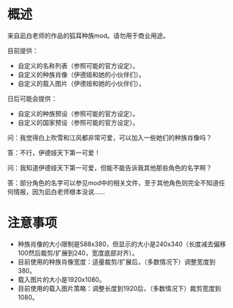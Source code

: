 # 概述

来自凪白老师的作品的狐耳种族mod。请勿用于商业用途。

目前提供：

* 自定义的名称列表（参照可能的官方设定）。
* 自定义的种族肖像（伊德娅和她的小伙伴们）。
* 自定义的载入图片（伊德娅和她的小伙伴们）。

日后可能会提供：

* 自定义的种族预设（参照可能的官方设定）。
* 自定义的国家预设（参照可能的官方设定）。

问：我觉得白上吹雪和江风都非常可爱，可以加入一些她们的种族肖像吗？

答：不行，伊德娅天下第一可爱！

问：我知道伊德娅天下第一可爱，但能不能告诉我其他那些角色的名字啊？

答：部分角色的名字可以参见mod中的相关文件，至于其他角色则完全不知道任何情报，因为凪白老师根本没说……

# 注意事项

* 种族肖像的大小限制是588x380，但显示的大小是240x340（长度减去偏移100然后裁剪/扩展到240，宽度底部对齐）。
* 目前使用的种族肖像宽度：适量裁剪/扩展后，（多数情况下）调整宽度到380。
* 载入图片的大小是1920x1080。
* 目前使用的载入图片策略：调整长度到1920后，（多数情况下）裁剪宽度到1080。
